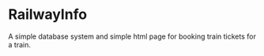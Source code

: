 # RailwayInfo
A simple database system and simple html page for booking train tickets for a train. 

